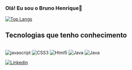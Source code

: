 ### Olá! Eu sou o Bruno Henrique👋

[![Top Langs](https://github-readme-stats.vercel.app/api/top-langs/?username=Bruno-Henrique-P&layout=donut)](https://github.com/anuraghazra/github-readme-stats)

## Tecnologias que tenho conhecimento

<div style="display:inline-block"></br>
  <img alt="javascript" src="https://img.shields.io/badge/JavaScript-F7DF1E?style=for-the-badge&logo=javascript&logoColor=black">
   <img alt="CSS3" src="https://img.shields.io/badge/CSS3-1572B6?style=for-the-badge&logo=css3&logoColor=white">
   <img alt="Html5" src="https://img.shields.io/badge/HTML5-E34F26?style=for-the-badge&logo=html5&logoColor=white">
   <img alt="Java" src="https://img.shields.io/badge/Java-ED8B00?style=for-the-badge&logo=openjdk&logoColor=white">
   <img alt="Java" src="https://img.shields.io/badge/TypeScript-007ACC?style=for-the-badge&logo=typescript&logoColor=white">
</div>


[![Linkedin](https://img.shields.io/badge/LinkedIn-0077B5?style=for-the-badge&logo=linkedin&logoColor=white)](https://www.linkedin.com/in/bruno-henrique-874b13262/)
